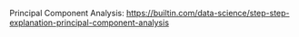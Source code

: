 Principal Component Analysis: https://builtin.com/data-science/step-step-explanation-principal-component-analysis
